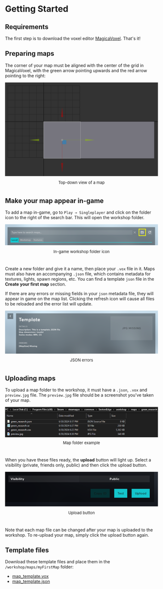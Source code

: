 # Getting Started

## Requirements

The first step is to download the voxel editor [MagicaVoxel](https://ephtracy.github.io/). That's it!

## Preparing maps

The corner of your map must be aligned with the center of the grid in MagicaVoxel, with the green arrow pointing upwards and the red arrow pointing to the right:

<img src="./public/alignment.png" alt="MagicaVoxel Alignment"/>
<div style="justify-content: center; display: flex; margin-top:10px; font-size: 13px; margin-bottom: 40px">
    <span>Top-down view of a map</span>
</div>
 
## Make your map appear in-game

To add a map in-game, go to `Play → Singleplayer` and click on the folder icon to the right of the search bar. This will open the workshop folder.

<img src="./public/folderbutton.png" alt="In-game workshop folder icon"/>
<div style="justify-content: center; display: flex; margin-top:10px; font-size: 13px; margin-bottom: 40px">
    <span>In-game workshop folder icon</span>
</div>

Create a new folder and give it a name, then place your `.vox` file in it. Maps must also have an accompanying `.json` file, which contains metadata for textures, lights, spawn regions, etc.
You can find a template `json` file in the **Create your first map** section.

If there are any errors or missing fields in your `json` metadata file, they will appear in game on the map list. Clicking the refresh icon will cause all files to be reloaded and the error list will update.

<img src="./public/errors.png" alt="JSON errors"/>
<div style="justify-content: center; display: flex; margin-top:10px; font-size: 13px; margin-bottom: 40px">
    <span>JSON errors</span>
</div>


## Uploading maps

To upload a map folder to the workshop, it must have a `.json`, `.vox` and `preview.jpg` file. The `preview.jpg` file should be a screenshot you've taken of your map.

<div style="justify-content: center; display: flex;">
    <img src="./public/folderexample.png" alt="Map folder example"/>
</div>
<div style="justify-content: center; display: flex; margin-top:10px; font-size: 13px; margin-bottom: 40px">
    <span>Map folder example</span>
</div>

When you have these files ready, the **upload** button will light up. Select a visibility (private, friends only, public) and then click the upload button.

<img src="./public/uploadbutton.png" alt="Upload button"/>
<div style="justify-content: center; display: flex; margin-top:10px; font-size: 13px; margin-bottom: 40px">
    <span>Upload button</span>
</div>

Note that each map file can be changed after your map is uploaded to the workshop. To re-upload your map, simply click the upload button again.

## Template files

Download these template files and place them in the `/workshop/maps/myFirstMap` folder:

* [map_template.vox](./public/Map_Template.vox)
* [map_template.json](/public/map_template.json)